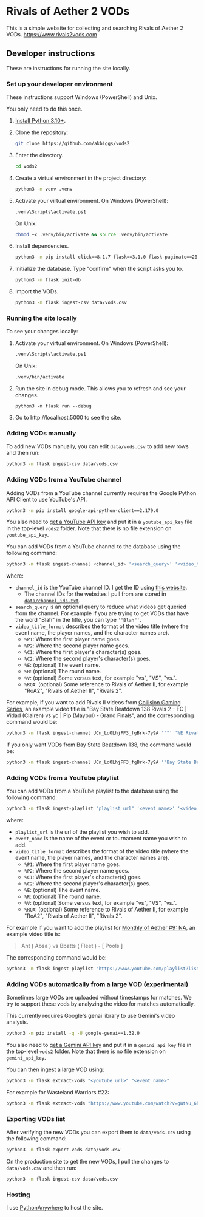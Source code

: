 # Rivals of Aether 2 VODs

This is a simple website for collecting and searching Rivals of Aether 2 VODs. https://www.rivals2vods.com

## Developer instructions

These are instructions for running the site locally.

### Set up your developer environment

These instructions support Windows (PowerShell) and Unix.

You only need to do this once.

1. [Install Python 3.10+](https://www.python.org/downloads/).
2. Clone the repository:

    ```sh
    git clone https://github.com/akbiggs/vods2
    ```

3. Enter the directory.

    ```sh
    cd vods2
    ```

4. Create a virtual environment in the project directory:

    ```sh
    python3 -m venv .venv
    ```

5. Activate your virtual environment. On Windows (PowerShell):

    ```sh
    .venv\Scripts\activate.ps1
    ```

    On Unix:

    ```sh
    chmod +x .venv/bin/activate && source .venv/bin/activate
    ```

6. Install dependencies.

    ```sh
    python3 -m pip install click==8.1.7 flask==3.1.0 flask-paginate==2024.4.12
    ```

7. Initialize the database. Type "confirm" when the script asks you to.

    ```sh
    python3 -m flask init-db
    ```

8. Import the VODs.

    ```sh
    python3 -m flask ingest-csv data/vods.csv
    ```

### Running the site locally

To see your changes locally:

1. Activate your virtual environment. On Windows (PowerShell):

    ```sh
    .venv\Scripts\activate.ps1
    ```

    On Unix:

    ```sh
    .venv/bin/activate
    ```

2. Run the site in debug mode. This allows you to refresh and see your changes.

    ```
    python3 -m flask run --debug
    ```

3. Go to http://localhost:5000 to see the site.

### Adding VODs manually

To add new VODs manually, you can edit `data/vods.csv` to add new rows and then
run:

```sh
python3 -m flask ingest-csv data/vods.csv
```

### Adding VODs from a YouTube channel

Adding VODs from a YouTube channel currently requires the Google Python API
Client to use YouTube's API.

```sh
python3 -m pip install google-api-python-client==2.179.0
```

You also need to
[get a YouTube API key](https://developers.google.com/youtube/v3/getting-started)
and put it in a `youtube_api_key` file in the top-level `vods2` folder. Note
that there is no file extension on `youtube_api_key`.

You can add VODs from a YouTube channel to the database using the following
command:

```sh
python3 -m flask ingest-channel <channel_id> '<search_query>' '<video_title_format>'
```

where:

-   `channel_id` is the YouTube channel ID. I get the ID using [this website](https://www.streamweasels.com/%20tools/youtube-channel-id-and-%20user-id-convertor/).
    -   The channel IDs for the websites I pull from are stored in [`data/channel_ids.txt`](https://github.com/akbiggs/vods2/blob/main/data/channel_ids.txt).
-   `search_query` is an optional query to reduce what videos get queried from the channel. For example if you are trying to get VODs that have the word "Blah" in the title, you can type `'"Blah"'`.
-   `video_title_format` describes the format of the video title (where the event name, the player names, and the character names are).
    -   `%P1`: Where the first player name goes.
    -   `%P2`: Where the second player name goes.
    -   `%C1`: Where the first player's character(s) goes.
    -   `%C2`: Where the second player's character(s) goes.
    -   `%E`: (optional) The event name.
    -   `%R`: (optional) The round name.
    -   `%V`: (optional) Some versus text, for example "vs", "VS", "vs.".
    -   `%ROA`: (optional) Some reference to Rivals of Aether II, for example "RoA2", "Rivals of Aether II", "Rivals 2".

For example, if you want to add Rivals II videos from [Collision Gaming Series](https://www.youtube.com/@CollisionSeries), an example video title is "Bay State Beatdown 138 Rivals 2 - FC | Vidad (Clairen) vs yc | Pip (Maypul) - Grand Finals", and the corresponding command would be:

```sh
python3 -m flask ingest-channel UCn_LdOLhjFF3_fgBrk-7y9A '""' '%E Rivals 2 - %P1 (%C1) %V %P2 (%C2) - %R'
```

If you only want VODs from Bay State Beatdown 138, the command would be:

```sh
python3 -m flask ingest-channel UCn_LdOLhjFF3_fgBrk-7y9A '"Bay State Beatdown 138"' '%E Rivals 2 - %P1 (%C1) %V %P2 (%C2) - %R'
```

### Adding VODs from a YouTube playlist

You can add VODs from a YouTube playlist to the database using the following
command:

```sh
python3 -m flask ingest-playlist "playlist_url" '<event_name>' '<video_title_format>'
```

where:

-   `playlist_url` is the url of the playlist you wish to add.
-   `event_name` is the name of the event or tournament name you wish to add.
-   `video_title_format` describes the format of the video title (where the event name, the player names, and the character names are).
    -   `%P1`: Where the first player name goes.
    -   `%P2`: Where the second player name goes.
    -   `%C1`: Where the first player's character(s) goes.
    -   `%C2`: Where the second player's character(s) goes.
    -   `%E`: (optional) The event name.
    -   `%R`: (optional) The round name.
    -   `%V`: (optional) Some versus text, for example "vs", "VS", "vs.".
    -   `%ROA`: (optional) Some reference to Rivals of Aether II, for example "RoA2", "Rivals of Aether II", "Rivals 2".

For example if you want to add the playlist for [Monthly of Aether #9: NA](https://www.youtube.com/playlist?list=PLG_10Q9RHnFwFQwGbNUmz_hO6mUJiAnei), an example video title is:

> Ant ( Absa ) vs Bbatts ( Fleet ) - [ Pools ]

The corresponding command would be:

```sh
python3 -m flask ingest-playlist "https://www.youtube.com/playlist?list=PLG_10Q9RHnFwFQwGbNUmz_hO6mUJiAnei" "Monthly of Aether #9: NA" "%P1 ( %C1 ) %V %P2 ( %C2 ) - [ %R ]"
```

### Adding VODs automatically from a large VOD (experimental)

Sometimes large VODs are uploaded without timestamps for matches. We try to
support these vods by analyzing the video for matches automatically.

This currently requires Google's genai library to use Gemini's video analysis.

```sh
python3 -m pip install -q -U google-genai==1.32.0
```

You also need to
[get a Gemini API key](https://aistudio.google.com/apikey)
and put it in a `gemini_api_key` file in the top-level `vods2` folder. Note
that there is no file extension on `gemini_api_key`.

You can then ingest a large VOD using:

```sh
python3 -m flask extract-vods "<youtube_url>" "<event_name>"
```

For example for Wasteland Warriors #22:

```sh
python3 -m flask extract-vods "https://www.youtube.com/watch?v=gWtNu_6hoDY" "Wasteland Warriors #22"
```

### Exporting VODs list

After verifying the new VODs you can export them to `data/vods.csv` using the
following command:

```sh
python3 -m flask export-vods data/vods.csv
```

On the production site to get the new VODs, I pull the changes to
`data/vods.csv` and then run:

```sh
python3 -m flask ingest-csv data/vods.csv
```

### Hosting

I use [PythonAnywhere](https://www.pythonanywhere.com) to host the site.
